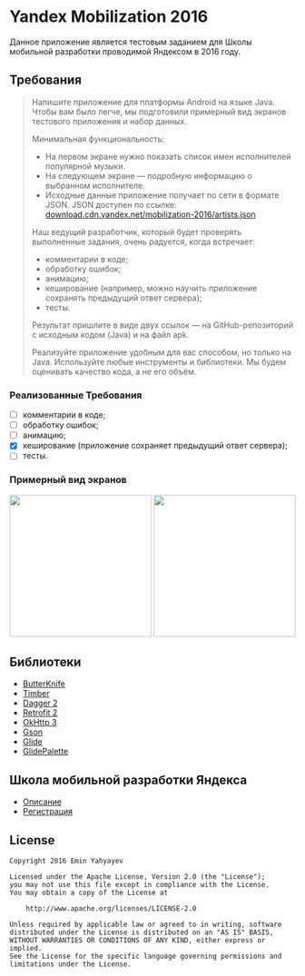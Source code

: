 # Yandex Mobilization 2016

Данное приложение является тестовым заданием для Школы мобильной разработки проводимой Яндексом в 2016 году.

## Требования

> Напишите приложение для платформы Android на языке Java. Чтобы вам было легче, мы подготовили примерный вид экранов тестового приложения и набор данных.
>
> Минимальная функциональность:
> * На первом экране нужно показать список имен исполнителей популярной музыки.
> * На следующем экране — подробную информацию о выбранном исполнителе.
> * Исходные данные приложение получает по сети в формате JSON. JSON доступен по ссылке: [download.cdn.yandex.net/mobilization-2016/artists.json](http://download.cdn.yandex.net/mobilization-2016/artists.json)
>
> Наш ведущий разработчик, который будет проверять выполненные задания, очень радуется, когда встречает:
>
> * комментарии в коде;
> * обработку ошибок;
> * анимацию;
> * кеширование (например, можно научить приложение сохранять предыдущий ответ сервера);
> * тесты.
>
> Результат пришлите в виде двух ссылок — на GitHub-репозиторий с исходным кодом (Java) и на файл apk.
>
> Реализуйте приложение удобным для вас способом, но только на Java. Используйте любые инструменты и библиотеки. Мы будем оценивать качество кода, а не его объём.

### Реализованные Требования

- [ ] комментарии в коде;
- [ ] обработку ошибок;
- [ ] анимацию;
- [x] кеширование (приложение сохраняет предыдущий ответ сервера);
- [ ] тесты.

### Примерный вид экранов

<img src="../master/art/provided/artists-list.png" width="250">
<img src="../master/art/provided/artists-detail.png" width="250">

## Библиотеки

* [ButterKnife](https://github.com/JakeWharton/butterknife)
* [Timber](https://github.com/JakeWharton/timber)
* [Dagger 2](https://github.com/google/dagger)
* [Retrofit 2](https://github.com/square/retrofit)
* [OkHttp 3](https://github.com/square/okhttp)
* [Gson](https://github.com/google/gson)
* [Glide](https://github.com/bumptech/glide)
* [GlidePalette](https://github.com/florent37/GlidePalette)

## Школа мобильной разработки Яндекса

* [Описание](https://academy.yandex.ru/events/mobdev/msk-2016/)
* [Регистрация](https://academy.yandex.ru/events/mobdev/msk-2016/register/)

## License

    Copyright 2016 Emin Yahyayev

    Licensed under the Apache License, Version 2.0 (the "License");
    you may not use this file except in compliance with the License.
    You may obtain a copy of the License at

        http://www.apache.org/licenses/LICENSE-2.0

    Unless required by applicable law or agreed to in writing, software
    distributed under the License is distributed on an "AS IS" BASIS,
    WITHOUT WARRANTIES OR CONDITIONS OF ANY KIND, either express or implied.
    See the License for the specific language governing permissions and
    limitations under the License.
